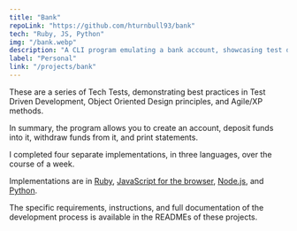```yaml
---
title: "Bank"
repoLink: "https://github.com/hturnbull93/bank"
tech: "Ruby, JS, Python"
img: "/bank.webp"
description: "A CLI program emulating a bank account, showcasing test driven development in 3 languages.	"
label: "Personal"
link: "/projects/bank"
---
```


These are a series of Tech Tests, demonstrating best practices in Test Driven Development, Object Oriented Design principles, and Agile/XP methods.

In summary, the program allows you to create an account, deposit funds into it, withdraw funds from it, and print statements.

I completed four separate implementations, in three languages, over the course of a week.

Implementations are in [Ruby](https://github.com/hturnbull93/bank), [JavaScript for the browser](https://github.com/hturnbull93/bank-js), [Node.js](https://github.com/hturnbull93/bank-node), and [Python](https://github.com/hturnbull93/bank-py).

The specific requirements, instructions, and full documentation of the development process is available in the READMEs of these projects. 
